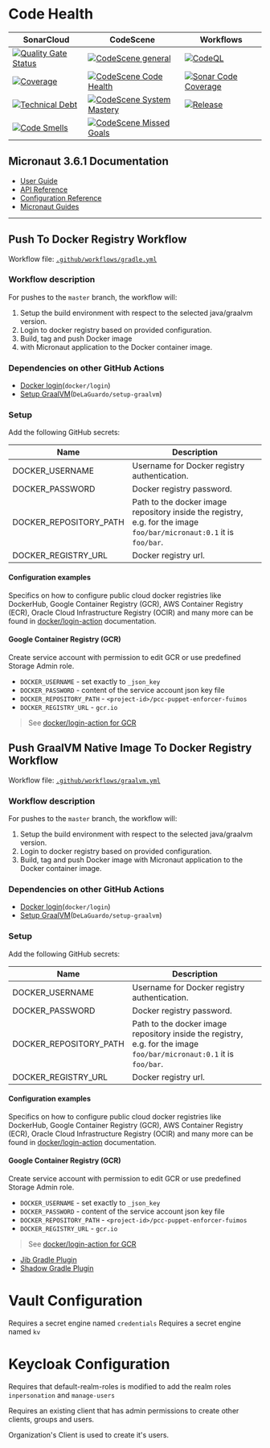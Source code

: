 # Code Health
| SonarCloud                                                                                                                                                                                            | CodeScene                                                                                                                            | Workflows                                                                                                                                                                                                                                  |
|-------------------------------------------------------------------------------------------------------------------------------------------------------------------------------------------------------|--------------------------------------------------------------------------------------------------------------------------------------|--------------------------------------------------------------------------------------------------------------------------------------------------------------------------------------------------------------------------------------------|
| [![Quality Gate Status](https://sonarcloud.io/api/project_badges/measure?project=pcc-puppet-enforcer-fuimos&metric=alert_status)](https://sonarcloud.io/summary/new_code?id=pcc-puppet-enforcer-fuimos) | [![CodeScene general](https://codescene.io/images/analyzed-by-codescene-badge.svg)](https://codescene.io/projects/29004)             | [![CodeQL](https://github.com/PandinoCloudCrew/pcc-puppet-enforcer-fuimos/actions/workflows/codeql-analysis.yml/badge.svg)](https://github.com/PandinoCloudCrew/pcc-puppet-enforcer-fuimos/actions/workflows/codeql-analysis.yml)            |
| [![Coverage](https://sonarcloud.io/api/project_badges/measure?project=pcc-puppet-enforcer-fuimos&metric=coverage)](https://sonarcloud.io/summary/new_code?id=pcc-puppet-enforcer-fuimos)                | [![CodeScene Code Health](https://codescene.io/projects/29004/status-badges/code-health)](https://codescene.io/projects/29004)       | [![Sonar Code Coverage](https://github.com/PandinoCloudCrew/pcc-puppet-enforcer-fuimos/actions/workflows/check-coverage.yml/badge.svg)](https://github.com/PandinoCloudCrew/pcc-puppet-enforcer-fuimos/actions/workflows/check-coverage.yml) |
| [![Technical Debt](https://sonarcloud.io/api/project_badges/measure?project=pcc-puppet-enforcer-fuimos&metric=sqale_index)](https://sonarcloud.io/summary/new_code?id=pcc-puppet-enforcer-fuimos)       | [![CodeScene System Mastery](https://codescene.io/projects/29004/status-badges/system-mastery)](https://codescene.io/projects/29004) | [![Release](https://github.com/PandinoCloudCrew/pcc-puppet-enforcer-fuimos/actions/workflows/release.yml/badge.svg)](https://github.com/PandinoCloudCrew/pcc-puppet-enforcer-fuimos/actions/workflows/release.yml)                           |
| [![Code Smells](https://sonarcloud.io/api/project_badges/measure?project=pcc-puppet-enforcer-fuimos&metric=code_smells)](https://sonarcloud.io/summary/new_code?id=pcc-puppet-enforcer-fuimos)          | [![CodeScene Missed Goals](https://codescene.io/projects/29004/status-badges/missed-goals)](https://codescene.io/projects/29004)     |                                                                                                                                                                                                                                            |

## Micronaut 3.6.1 Documentation

- [User Guide](https://docs.micronaut.io/3.6.1/guide/index.html)
- [API Reference](https://docs.micronaut.io/3.6.1/api/index.html)
- [Configuration Reference](https://docs.micronaut.io/3.6.1/guide/configurationreference.html)
- [Micronaut Guides](https://guides.micronaut.io/index.html)
---

## Push To Docker Registry Workflow

Workflow file: [`.github/workflows/gradle.yml`](.github/workflows/gradle.yml)

### Workflow description
For pushes to the `master` branch, the workflow will:
1. Setup the build environment with respect to the selected java/graalvm version.
2. Login to docker registry based on provided configuration.
3. Build, tag and push Docker image 
4. with Micronaut application to the Docker container image.

### Dependencies on other GitHub Actions
- [Docker login](`https://github.com/docker/login-action`)(`docker/login`)
- [Setup GraalVM](`https://github.com/DeLaGuardo/setup-graalvm`)(`DeLaGuardo/setup-graalvm`)

### Setup
Add the following GitHub secrets:

| Name                   | Description                                                                                                          |
|------------------------|----------------------------------------------------------------------------------------------------------------------|
| DOCKER_USERNAME        | Username for Docker registry authentication.                                                                         |
| DOCKER_PASSWORD        | Docker registry password.                                                                                            |
| DOCKER_REPOSITORY_PATH | Path to the docker image repository inside the registry, e.g. for the image `foo/bar/micronaut:0.1` it is `foo/bar`. |
| DOCKER_REGISTRY_URL    | Docker registry url.                                                                                                 |

#### Configuration examples
Specifics on how to configure public cloud docker registries like DockerHub, Google Container Registry (GCR), AWS Container Registry (ECR),
Oracle Cloud Infrastructure Registry (OCIR) and many more can be found in [docker/login-action](https://github.com/docker/login-action)
documentation.

#### Google Container Registry (GCR)
Create service account with permission to edit GCR or use predefined Storage Admin role.

- `DOCKER_USERNAME` - set exactly to `_json_key`
- `DOCKER_PASSWORD` - content of the service account json key file
- `DOCKER_REPOSITORY_PATH` - `<project-id>/pcc-puppet-enforcer-fuimos`
- `DOCKER_REGISTRY_URL` - `gcr.io`

> See [docker/login-action for GCR](https://github.com/docker/login-action#google-container-registry-gcr)


## Push GraalVM Native Image To Docker Registry Workflow

Workflow file: [`.github/workflows/graalvm.yml`](.github/workflows/graalvm.yml)

### Workflow description
For pushes to the `master` branch, the workflow will:
1. Setup the build environment with respect to the selected java/graalvm version.
2. Login to docker registry based on provided configuration.
3. Build, tag and push Docker image with Micronaut application to the Docker container image.

### Dependencies on other GitHub Actions
- [Docker login](`https://github.com/docker/login-action`)(`docker/login`)
- [Setup GraalVM](`https://github.com/DeLaGuardo/setup-graalvm`)(`DeLaGuardo/setup-graalvm`)

### Setup
Add the following GitHub secrets:

| Name                   | Description                                                                                                          |
|------------------------|----------------------------------------------------------------------------------------------------------------------|
| DOCKER_USERNAME        | Username for Docker registry authentication.                                                                         |
| DOCKER_PASSWORD        | Docker registry password.                                                                                            |
| DOCKER_REPOSITORY_PATH | Path to the docker image repository inside the registry, e.g. for the image `foo/bar/micronaut:0.1` it is `foo/bar`. |
| DOCKER_REGISTRY_URL    | Docker registry url.                                                                                                 |

#### Configuration examples
Specifics on how to configure public cloud docker registries like DockerHub, Google Container Registry (GCR), AWS Container Registry (ECR),
Oracle Cloud Infrastructure Registry (OCIR) and many more can be found in [docker/login-action](https://github.com/docker/login-action)
documentation.

#### Google Container Registry (GCR)
Create service account with permission to edit GCR or use predefined Storage Admin role.

- `DOCKER_USERNAME` - set exactly to `_json_key`
- `DOCKER_PASSWORD` - content of the service account json key file
- `DOCKER_REPOSITORY_PATH` - `<project-id>/pcc-puppet-enforcer-fuimos`
- `DOCKER_REGISTRY_URL` - `gcr.io`

> See [docker/login-action for GCR](https://github.com/docker/login-action#google-container-registry-gcr)

- [Jib Gradle Plugin](https://plugins.gradle.org/plugin/com.google.cloud.tools.jib)
- [Shadow Gradle Plugin](https://plugins.gradle.org/plugin/com.github.johnrengelman.shadow)

# Vault Configuration

Requires a secret engine named `credentials`
Requires a secret engine named `kv`

# Keycloak Configuration

Requires that default-realm-roles is modified to add the realm roles `inpersonation` and `manage-users`

Requires an existing client that has admin permissions to create other clients, groups and users.

Organization's Client is used to create it's users.